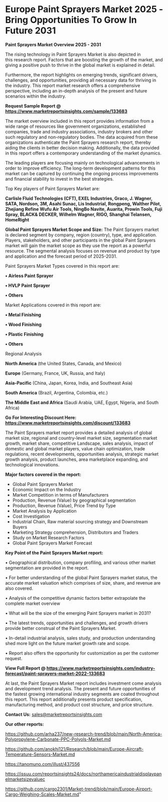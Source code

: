  # Europe Paint Sprayers Market 2025 -Bring Opportunities To Grow In Future 2031

<Strong> Paint Sprayers Market Overview 2025 - 2031</strong>

The rising technology in Paint Sprayers Market is also depicted in this research report. Factors that are boosting the growth of the market, and giving a positive push to thrive in the global market is explained in detail.

Furthermore, the report highlights on emerging trends, significant drivers, challenges, and opportunities, providing all necessary data for thriving in the industry. This report market research offers a comprehensive perspective, including an in-depth analysis of the present and future scenarios within the industry.

<strong>Request Sample Report @ <a href=https://www.marketreportsinsights.com/sample/133683>https://www.marketreportsinsights.com/sample/133683</a></strong>

The market overview included in this report provides information from a wide range of resources like government organizations, established companies, trade and industry associations, industry brokers and other such regulatory and non-regulatory bodies. The data acquired from these organizations authenticate the Paint Sprayers research report, thereby aiding the clients in better decision making. Additionally, the data provided in this report offers a contemporary understanding of the market dynamics.

The leading players are focusing mainly on technological advancements in order to improve efficiency. The long-term development patterns for this market can be captured by continuing the ongoing process improvements and financial stability to invest in the best strategies.

Top Key players of Paint Sprayers Market are:

<strong>Carlisle Fluid Technologies (CFT), EXEL Industries, Graco, J. Wagner, SATA, Nordson, 3M, Asahi Sunac, Lis Industrial, Rongpeng, Walther Pilot, Zhejiang Refine Wufu Air Tools, NingBo Navite, Auarita, Prowin Tools, Fuji Spray, BLACK& DECKER, Wilhelm Wagner, RIGO, Shanghai Telansen, HomeRight</strong>

<strong><b>Global Paint Sprayers Market Scope and Size:</b></strong>
The Paint Sprayers market is declared segment by company, region (country), type, and application. Players, stakeholders, and other participants in the global Paint Sprayers market will gain the market scope as they use the report as a powerful resource. The segmental analysis focuses on revenue and product by type and application and the forecast period of 2025-2031.

Paint Sprayers Market Types covered in this report are:

<strong>• Airless Paint Sprayer

• HVLP Paint Sprayer

• Others</strong>

Market Applications covered in this report are:

<strong>• Metal Finishing

• Wood Finishing

• Plastic Finishing

• Others</strong> 

Regional Analysis

<strong>North America</strong> (the United States, Canada, and Mexico)

<strong>Europe</strong> (Germany, France, UK, Russia, and Italy)

<strong>Asia-Pacific</strong> (China, Japan, Korea, India, and Southeast Asia)

<strong>South America</strong> (Brazil, Argentina, Colombia, etc.)

<strong>The Middle East and Africa</strong> (Saudi Arabia, UAE, Egypt, Nigeria, and South Africa)

<strong>Go For Interesting Discount Here: <a href=https://www.marketreportsinsights.com/discount/133683>https://www.marketreportsinsights.com/discount/133683</a></strong>

The Paint Sprayers market report provides a detailed analysis of global market size, regional and country-level market size, segmentation market growth, market share, competitive Landscape, sales analysis, impact of domestic and global market players, value chain optimization, trade regulations, recent developments, opportunities analysis, strategic market growth analysis, product launches, area marketplace expanding, and technological innovations.

<strong><b>Major factors covered in the report:</b></strong>
<ul>
  <li>Global Paint Sprayers Market </li>
  <li>Economic Impact on the Industry</li>
  <li>Market Competition in terms of Manufacturers</li>
  <li>Production, Revenue (Value) by geographical segmentation</li>
  <li>Production, Revenue (Value), Price Trend by Type</li>
  <li>Market Analysis by Application</li>
  <li>Cost Investigation</li>
  <li>Industrial Chain, Raw material sourcing strategy and Downstream Buyers</li>
  <li>Marketing Strategy comprehension, Distributors and Traders</li>
  <li>Study on Market Research Factors</li>
  <li>Global Paint Sprayers Market Forecast</li>
</ul>

<strong><b>Key Point of the Paint Sprayers Market report:</b></strong>

• Geographical distribution, company profiling, and various other market segmentation are provided in the report.

• For better understanding of the global Paint Sprayers market status, the accurate market valuation which comprises of size, share, and revenue are also covered.

• Analysis of the competitive dynamic factors better extrapolate the complete market overview

• What will be the size of the emerging Paint Sprayers market in 2031?

• The latest trends, opportunities and challenges, and growth drivers provide better construal of the Paint Sprayers Market.

• In-detail industrial analysis, sales study, and production understanding shed more light on the future market growth rate and scope.

• Report also offers the opportunity for customization as per the customer request.

<strong><b>View Full Report @ <a href=https://www.marketreportsinsights.com/industry-forecast/paint-sprayers-market-2022-133683>https://www.marketreportsinsights.com/industry-forecast/paint-sprayers-market-2022-133683</a></b></strong>


At last, the Paint Sprayers Market report includes investment come analysis and development trend analysis. The present and future opportunities of the fastest growing international industry segments are coated throughout this report. This report additionally presents product specification, manufacturing method, and product cost structure, and price structure.

<strong>Contact Us:</strong>
sales@marketreportsinsights.com

<strong>Our other reports:</strong>

<a href=https://github.com/arha237/new-research-trend/blob/main/North-America-Polypropylene-Carbonate-PPC-Polyols-Market.md>https://github.com/arha237/new-research-trend/blob/main/North-America-Polypropylene-Carbonate-PPC-Polyols-Market.md</a>

<a href=https://github.com/anokhi121/Research/blob/main/Europe-Aircraft-Temperature-Sensors-Market.md>https://github.com/anokhi121/Research/blob/main/Europe-Aircraft-Temperature-Sensors-Market.md</a>

<a href=https://tanomuno.com/illust/437556>https://tanomuno.com/illust/437556</a>

<a href=https://issuu.com/reportsinsights24/docs/northamericaindustrialdisplaypanelmarketsizevaluec>https://issuu.com/reportsinsights24/docs/northamericaindustrialdisplaypanelmarketsizevaluec</a>

<a href=https://github.com/cargo2301/Market-trend/blob/main/Europe-Airport-Cargo-Weighing-Scales-Market.md>https://github.com/cargo2301/Market-trend/blob/main/Europe-Airport-Cargo-Weighing-Scales-Market.md</a>"
